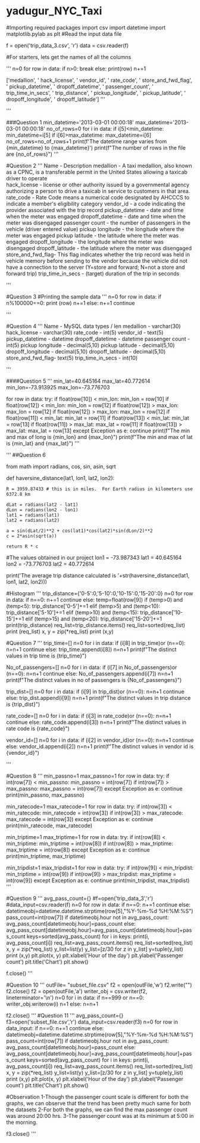 # yadugur_NYC_Taxi

#Importing required packages
import csv
import datetime
import matplotlib.pylab as plt
#Read the input data file

f = open('trip_data_3.csv', 'r')
data = csv.reader(f)

#For starters, lets get the names of all the columns

'''
n=0
for row in data:
    if n>0:
        break
    else:
        print(row)
    n+=1
    
['medallion', ' hack_license', ' vendor_id', ' rate_code', ' store_and_fwd_flag', ' pickup_datetime',
 ' dropoff_datetime', ' passenger_count', ' trip_time_in_secs', ' trip_distance', ' pickup_longitude', 
 ' pickup_latitude', ' dropoff_longitude', ' dropoff_latitude']
 '''
 
'''



###Question 1
min_datetime='2013-03-01 00:00:18'
max_datetime='2013-03-01 00:00:18'
no_of_rows=0
for i in data:
    if i[5]<min_datetime:
        min_datetime=i[5]
    if i[6]>max_datetime:
        max_datetime=i[6]
    no_of_rows=no_of_rows+1
print(f'The datetime range varies from {min_datetime} to {max_datetime}')
print(f"The number of rows in the file are {no_of_rows}")
'''

#Question 2
'''
Name            - Description
medallion        - A taxi medallion, also known as a CPNC, is a transferable permit in the United States allowing a taxicab driver to operate           
hack_license     - license or other authority issued by a governmental agency authorizing a person to drive a taxicab in service to customers in that area. 
rate_code        - Rate Code means a numerical code designated by AHCCCS to indicate a member's eligibility category
vendor_id        - a code indicating the provider associated with the trip record
pickup_datetime  - date and time when the meter was engaged
dropoff_datetime - date and time when the meter was disengaged
passenger count  - the number of passengers in the vehicle (driver entered value)
pickup longitude - the longitude where the meter was engaged
pickup latitude   - the latitude where the meter was engaged
dropoff_longitude - the longitude where the meter was disengaged
dropoff_latitude  - the latitude where the meter was disengaged
store_and_fwd_flag- This flag indicates whether the trip record was held in vehicle memory before sending to the vendor because the vehicle did not have a connection to the server (Y=store and forward; N=not a store and forward trip)
trip_time_in_secs - (target) duration of the trip in seconds

'''

#Question 3
#Printing the sample data
'''
n=0
for row in data:
    if n%100000==0:
        print (row)
        n+=1
    else:
        n+=1
        continue
    
'''

#Question 4 
'''
Name            - MySQL data types / len
medallion        - varchar(30)           
hack_license     - varchar(30) 
rate_code        - int(5)
vendor_id        - text(5)
pickup_datetime  - datetime
dropoff_datetime - datetime
passenger count  - int(5)
pickup longitude - decimal(5,10)
pickup latitude   - decimal(5,10)
dropoff_longitude - decimal(5,10)
dropoff_latitude  - decimal(5,10)
store_and_fwd_flag- text(5)
trip_time_in_secs - int(10)

'''

####Question 5
'''
min_lat=40.645164
max_lat=40.772614
min_lon=-73.913925
max_lon=-73.776703

for row in data:
    try:
        if float(row[10]) < min_lon:
            min_lon = row[10]
        if float(row[12]) < min_lon:
            min_lon = row[12]
        if float(row[12]) > max_lon:
            max_lon = row[12]
        if float(row[12]) > max_lon:
            max_lon = row[12]
        if float(row[11]) < min_lat:
            min_lat = row[11]
        if float(row[13]) < min_lat:
            min_lat = row[13]
        if float(row[11]) > max_lat:
            max_lat = row[11]
        if float(row[13]) > max_lat:
            max_lat = row[13]
    except Exception as e:
        continue
print(f"The min and max of long is {min_lon} and {max_lon}")
print(f"The min and max of lat is {min_lat} and {max_lat}")
'''

'''
 ##Question 6
 
from math import radians, cos, sin, asin, sqrt

def haversine_distance(lat1, lon1, lat2, lon2):
    

    R = 3959.87433 # this is in miles.  For Earth radius in kilometers use 6372.8 km

    dLat = radians(lat2 - lat1)
    dLon = radians(lon2 - lon1)
    lat1 = radians(lat1)
    lat2 = radians(lat2)

    a = sin(dLat/2)**2 + cos(lat1)*cos(lat2)*sin(dLon/2)**2
    c = 2*asin(sqrt(a))

    return R * c

#The values obtained in our project
lon1 = -73.987343
lat1 = 40.645164
lon2 = -73.776703
lat2 = 40.772614

print('The average trip distance calculated is '+str(haversine_distance(lat1, lon1, lat2, lon2)))

#Histogram
'''
trip_distance={'0-5':0,'5-10':0,'10-15':0,'15-20':0}
n=0
for row in data:
    if n==0:
        n+=1
        continue
    else:
        temp=float(row[9])
        if (temp>0) and (temp<5):
            trip_distance['0-5']+=1
        elif (temp>5) and (temp<10):
            trip_distance['5-10']+=1
        elif (temp>10) and (temp<15):
            trip_distance['10-15']+=1
        elif (temp>15) and (temp<20):
            trip_distance['15-20']+=1
print(trip_distance)
req_list=trip_distance.items()
req_list=sorted(req_list)
print (req_list)
x, y = zip(*req_list)
print (x,y)


#Question 7 
'''
trip_time=[]
n=0
for i in data:
    if (i[8] in trip_time)or (n==0):
        n=n+1
        continue
    else:
        trip_time.append(i[8])
        n=n+1
print(f"The distinct values in trip time is {trip_time}")

No_of_passengers=[]
n=0
for i in data:
    if (i[7] in No_of_passengers)or (n==0):
        n=n+1
        continue
    else:
        No_of_passengers.append(i[7])
        n=n+1
print(f"The distinct values in no of passengers is {No_of_passengers}")

trip_dist=[]
n=0
for i in data:
    if (i[9] in trip_dist)or (n==0):
        n=n+1
        continue
    else:
        trip_dist.append(i[9])
        n=n+1
print(f"The distinct values in trip distance is {trip_dist}")

rate_code=[]
n=0
for i in data:
    if (i[3] in rate_code)or (n==0):
        n=n+1
        continue
    else:
        rate_code.append(i[3])
        n=n+1
print(f"The distinct values in rate code is {rate_code}")

vendor_id=[]
n=0
for i in data:
    if (i[2] in vendor_id)or (n==0):
        n=n+1
        continue
    else:
        vendor_id.append(i[2])
        n=n+1
print(f"The distinct values in vendor id is {vendor_id}")

'''

#Question 8 
'''
min_passno=1
max_passno=1
for row in data:
    try:
        if int(row[7]) < min_passno:
            min_passno = int(row[7])
        if int(row[7]) > max_passno:
            max_passno = int(row[7])
    except Exception as e:
        continue
print(min_passno, max_passno)

min_ratecode=1
max_ratecode=1
for row in data:
    try:
        if int(row[3]) < min_ratecode:
            min_ratecode = int(row[3])
        if int(row[3]) > max_ratecode:
            max_ratecode = int(row[3])
    except Exception as e:
        continue
print(min_ratecode, max_ratecode)

min_triptime=1
max_triptime=1
for row in data:
    try:
        if int(row[8]) < min_triptime:
            min_triptime = int(row[8])
        if int(row[8]) > max_triptime:
            max_triptime = int(row[8])
    except Exception as e:
        continue
print(min_triptime, max_triptime)

min_tripdist=1
max_tripdist=1
for row in data:
    try:
        if int(row[9]) < min_tripdist:
            min_triptime = int(row[9])
        if int(row[9]) > max_tripdist:
            max_triptime = int(row[9])
    except Exception as e:
        continue
print(min_tripdist, max_tripdist)
'''



#Question 9 
'''
avg_pass_count={}
#f=open('trip_data_3','r')
#data_input=csv.reader(f)
n=0
for row in data:
    if n==0:
        n+=1
        continue
    else:
        datetimeobj=datetime.datetime.strptime(row[5],"%Y-%m-%d %H:%M:%S")
        pass_count=int(row[7])
        if datetimeobj.hour not in avg_pass_count:
            avg_pass_count[datetimeobj.hour]=pass_count
        else:
            avg_pass_count[datetimeobj.hour]=avg_pass_count[datetimeobj.hour]+pass_count
keys=sorted(avg_pass_count)
for i in keys:
    print(i, avg_pass_count[i])
req_list=avg_pass_count.items()
req_list=sorted(req_list)
x, y = zip(*req_list)
y_list=list(y)
y_list=[z/30 for z in y_list]
y=tuple(y_list)
print (x,y)
plt.plot(x, y)
plt.xlabel('Hour of the day')
plt.ylabel('Passenger count')
plt.title('Chart')
plt.show()

f.close()
'''

#Question 10 
'''
outFile= "subset_file.csv"
f2 = open(outFile,'w')
f2.write("")
f2.close()
f2 = open(outFile,'a')
writer_obj = csv.writer(f2, lineterminator='\n')
n=0
for i in data:
    if n==999 or n==0:
        writer_obj.writerow(i)
        n=1
    else:
        n=n+1

f2.close()
'''
#Question 11
'''
avg_pass_count={}
f3=open('subset_file.csv','r')
data_input=csv.reader(f3)
n=0
for row in data_input:
    if n==0:
        n+=1
        continue
    else:
        datetimeobj=datetime.datetime.strptime(row[5],"%Y-%m-%d %H:%M:%S")
        pass_count=int(row[7])
        if datetimeobj.hour not in avg_pass_count:
            avg_pass_count[datetimeobj.hour]=pass_count
        else:
            avg_pass_count[datetimeobj.hour]=avg_pass_count[datetimeobj.hour]+pass_count
keys=sorted(avg_pass_count)
for i in keys:
    print(i, avg_pass_count[i])
req_list=avg_pass_count.items()
req_list=sorted(req_list)
x, y = zip(*req_list)
y_list=list(y)
y_list=[z/30 for z in y_list]
y=tuple(y_list)
print (x,y)
plt.plot(x, y)
plt.xlabel('Hour of the day')
plt.ylabel('Passenger count')
plt.title('Chart')
plt.show()

#Observation
 1-Though the passenger count scale is different for both the graphs, we can observe that the trend has been pretty much same for both the datasets
 2-For both the graphs, we can find the max passenger count was around 20:00 hrs.
 3-The passenger count was at its minimum at 5:00 in the morning. 

f3.close()
'''
